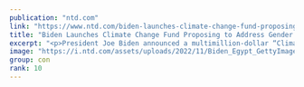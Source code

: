 ```yaml
---
publication: "ntd.com"
link: "https://www.ntd.com/biden-launches-climate-change-fund-proposing-to-address-gender-inequities_881076.html"
title: "Biden Launches Climate Change Fund Proposing to Address Gender Inequities"
excerpt: "<p>President Joe Biden announced a multimillion-dollar “Climate Gender Equity Fund” at the U.N. COP27 climate conference in Egypt on Nov. 11 with the stated aim of boosting women’s participation in cl"
image: "https://i.ntd.com/assets/uploads/2022/11/Biden_Egypt_GettyImages-1244689207-352x220.jpg"
group: con
rank: 10
---
```

